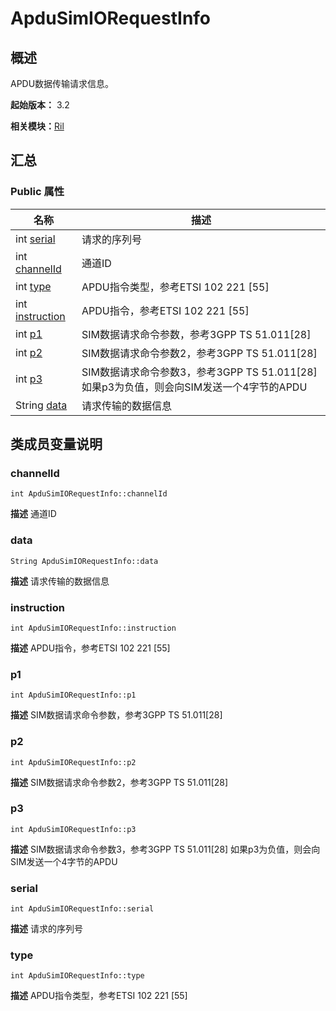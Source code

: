 # ApduSimIORequestInfo


## 概述

APDU数据传输请求信息。

**起始版本：** 3.2

**相关模块：**[Ril](_ril_v11.md)


## 汇总


### Public 属性

| 名称 | 描述 | 
| -------- | -------- |
| int [serial](#serial) | 请求的序列号  | 
| int [channelId](#channelid) | 通道ID  | 
| int [type](#type) | APDU指令类型，参考ETSI 102 221 [55]  | 
| int [instruction](#instruction) | APDU指令，参考ETSI 102 221 [55]  | 
| int [p1](#p1) | SIM数据请求命令参数，参考3GPP TS 51.011[28]  | 
| int [p2](#p2) | SIM数据请求命令参数2，参考3GPP TS 51.011[28]  | 
| int [p3](#p3) | SIM数据请求命令参数3，参考3GPP TS 51.011[28] 如果p3为负值，则会向SIM发送一个4字节的APDU  | 
| String [data](#data) | 请求传输的数据信息  | 


## 类成员变量说明


### channelId

```
int ApduSimIORequestInfo::channelId
```
**描述**
通道ID


### data

```
String ApduSimIORequestInfo::data
```
**描述**
请求传输的数据信息


### instruction

```
int ApduSimIORequestInfo::instruction
```
**描述**
APDU指令，参考ETSI 102 221 [55]


### p1

```
int ApduSimIORequestInfo::p1
```
**描述**
SIM数据请求命令参数，参考3GPP TS 51.011[28]


### p2

```
int ApduSimIORequestInfo::p2
```
**描述**
SIM数据请求命令参数2，参考3GPP TS 51.011[28]


### p3

```
int ApduSimIORequestInfo::p3
```
**描述**
SIM数据请求命令参数3，参考3GPP TS 51.011[28] 如果p3为负值，则会向SIM发送一个4字节的APDU


### serial

```
int ApduSimIORequestInfo::serial
```
**描述**
请求的序列号


### type

```
int ApduSimIORequestInfo::type
```
**描述**
APDU指令类型，参考ETSI 102 221 [55]

